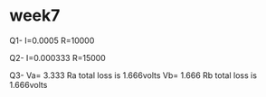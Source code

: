 # week7


Q1-  I=0.0005   R=10000

Q2-  I=0.000333   R=15000

Q3-  Va= 3.333  Ra total loss is 1.666volts
     Vb= 1.666 Rb total loss is 1.666volts
